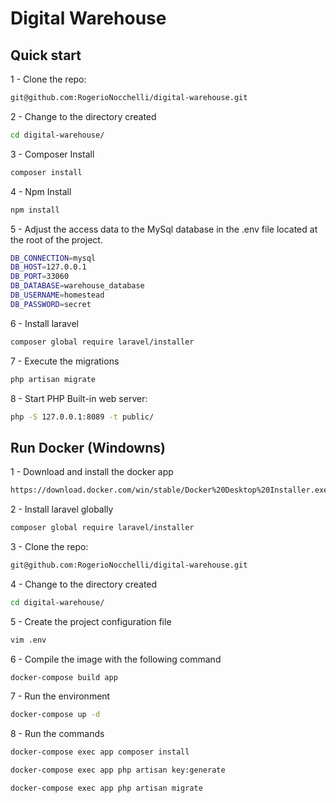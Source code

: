 Digital Warehouse
=======

## Quick start

1 - Clone the repo:

```bash
git@github.com:RogerioNocchelli/digital-warehouse.git
```

2 - Change to the directory created

```bash
cd digital-warehouse/
```
3 - Composer Install

```bash
composer install
```

4 - Npm Install

```bash
npm install
```

5 - Adjust the access data to the MySql database in the .env file located at the root of the project.

```bash
DB_CONNECTION=mysql
DB_HOST=127.0.0.1
DB_PORT=33060
DB_DATABASE=warehouse_database
DB_USERNAME=homestead
DB_PASSWORD=secret
```

6 - Install laravel
```bash
composer global require laravel/installer
```


7 - Execute the migrations
```bash
php artisan migrate
```

8 - Start PHP Built-in web server:

```bash
php -S 127.0.0.1:8089 -t public/
```

## Run Docker (Windowns)

1 - Download and install the docker app 

```bash
https://download.docker.com/win/stable/Docker%20Desktop%20Installer.exe
```

2 - Install laravel globally

```bash
composer global require laravel/installer
```

3 - Clone the repo:

```bash
git@github.com:RogerioNocchelli/digital-warehouse.git
```

4 - Change to the directory created

```bash
cd digital-warehouse/
```

5 - Create the project configuration file

```bash
vim .env
```

6 - Compile the image with the following command

```bash
docker-compose build app
```

7 - Run the environment

```bash
docker-compose up -d
```

8 - Run the commands

```bash
docker-compose exec app composer install
```
```bash
docker-compose exec app php artisan key:generate
```
```bash
docker-compose exec app php artisan migrate
```


